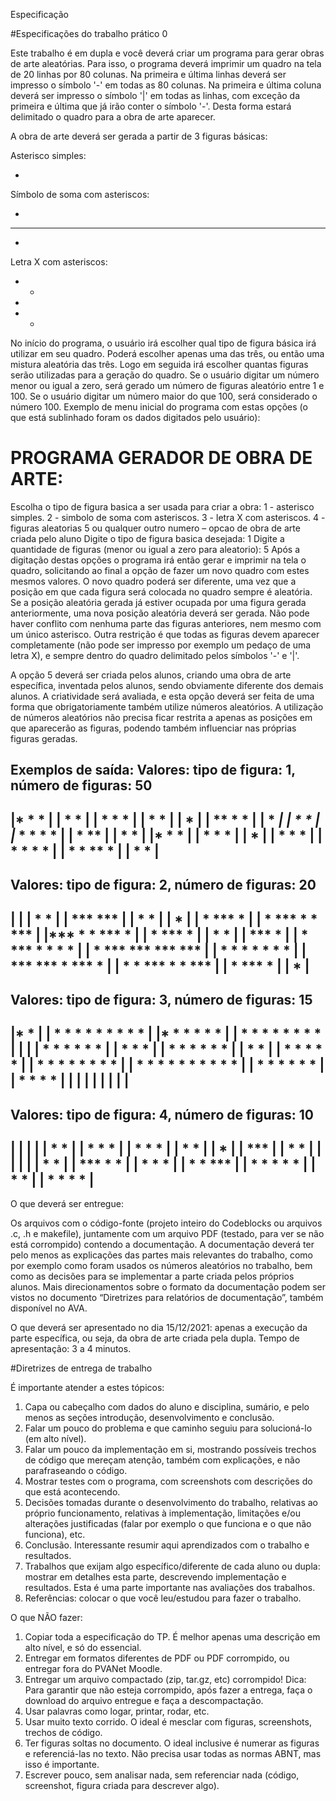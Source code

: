 Especificação


#Especificações do trabalho prático 0

Este trabalho é em dupla e você deverá criar um programa para gerar obras de arte aleatórias. Para isso, o programa deverá imprimir um quadro na tela de 20 linhas por 80 colunas. Na primeira e última linhas deverá ser impresso o símbolo '-' em todas as 80 colunas. Na primeira e última coluna deverá ser impresso o símbolo '|' em todas as linhas, com exceção da primeira e última que já irão conter o símbolo '-'. Desta forma estará delimitado o quadro para a obra de arte aparecer.

A obra de arte deverá ser gerada a partir de 3 figuras básicas:

Asterisco simples:    

*
                                                              
Símbolo de soma com asteriscos:         

 *
***
 *

Letra X com asteriscos: 

* *
 *
* *

No início do programa, o usuário irá escolher qual tipo de figura básica irá utilizar em seu quadro. Poderá escolher apenas uma das três, ou então uma mistura aleatória das três. Logo em seguida irá escolher quantas figuras serão utilizadas para a geração do quadro. Se o usuário digitar um número menor ou igual a zero, será gerado um número de figuras aleatório entre 1 e 100. Se o usuário digitar um número maior do que 100, será considerado o número 100. Exemplo de menu inicial do programa com estas opções (o que está sublinhado foram os dados digitados pelo usuário):

PROGRAMA GERADOR DE OBRA DE ARTE:
=================================
Escolha o tipo de figura basica a ser usada para criar a obra:
1 - asterisco simples.
2 - simbolo de soma com asteriscos.
3 - letra X com asteriscos.
4 - figuras aleatorias
5 ou qualquer outro numero – opcao de obra de arte criada pelo aluno
Digite o tipo de figura basica desejada: 1
Digite a quantidade de figuras (menor ou igual a zero para aleatorio): 5
Após a digitação destas opções o programa irá então gerar e imprimir na tela o quadro, solicitando ao final a opção de fazer um novo quadro com estes mesmos valores. O novo quadro poderá ser diferente, uma vez que a posição em que cada figura será colocada no quadro sempre é aleatória. Se a posição aleatória gerada já estiver ocupada por uma figura gerada anteriormente, uma nova posição aleatória deverá ser gerada. Não pode haver conflito com nenhuma parte das figuras anteriores, nem mesmo com um único asterisco. Outra restrição é que todas as figuras devem aparecer completamente (não pode ser impresso por exemplo um pedaço de uma letra X), e sempre dentro do quadro delimitado pelos símbolos '-' e '|'.

A opção 5 deverá ser criada pelos alunos, criando uma obra de arte específica, inventada pelos alunos, sendo obviamente diferente dos demais alunos. A criatividade será avaliada, e esta opção deverá ser feita de uma forma que obrigatoriamente também utilize números aleatórios. A utilização de números aleatórios não precisa ficar restrita a apenas as posições em que aparecerão as figuras, podendo também influenciar nas próprias figuras geradas.

Exemplos de saída:
Valores: tipo de figura: 1, número de figuras: 50
--------------------------------------------------------------------------------
|*   *                                                   *                     |
|           * *                                                                |
|        *     *                                                *              |
|                             *                     *                          |
|                                         *                                    |
|                **                *                                         * |
|                                                 *                           *|
|                                  *                             *             |
|*                 *            * *                                      *     |
|                                   * **                                       |
|                 *                                          *                 |
|*                                                                 *   *       |
|      *            *                       *                                  |
|                                                                    *         |
|                *           *                      *                          |
|    *               *                     *                       *           |
|       *           *          **                       *                      |
|                                                 *                       *    |
--------------------------------------------------------------------------------
Valores: tipo de figura: 2, número de figuras: 20
--------------------------------------------------------------------------------
|                                                                              |
|                                           *                  *               |
|                                          ***                ***              |
|                                           *                  *               |
|                                                     *                        |
|     *                                              ***             *         |
| *  ***                                              *  *          ***        |
|***  *                                             *   ***          *         |
| *                                                ***   *                     |
|      *                                            *                          |
|     ***      *                                                               |
|      *      ***             *              *          *   *                  |
|              *             ***            ***        *** ***                 |
|    *       *                *            * *          *   *                  |
|   ***     ***             *             ***  *                               |
|    *       *             ***          *  *  ***                              |
|                           *          ***     *                               |
|                                       *                                      |
--------------------------------------------------------------------------------


Valores: tipo de figura: 3, número de figuras: 15
--------------------------------------------------------------------------------
|* *                                                                           |
| *    * *                                 * *  * *    * *                     |
|* *    *                                   *    *      *                      |
|      * *                                 * *  * *    * *                     |
|                                                                              |
|                                  * *    * * * *                              |
|                                   *      *   *                               |
|                                  * *    * * * *                              |
|                                                                         * *  |
|                * *                                       * *             *   |
|                 *                * *                      *      * *    * *  |
|                * *     * *        *                      * *      *  * *     |
|                         *        * *                             * *  *      |
|                        * *                                           * *     |
|                                                                              |
|                                                                              |
|                                                                              |
|                                                                              |
--------------------------------------------------------------------------------


Valores: tipo de figura: 4, número de figuras: 10
--------------------------------------------------------------------------------
|                                                                              |
|                                                                              |
|               * *                                                            |
|                *                                  * *                        |
|               * *                                  *                         |
|                                                   * *                        |
|                                *                                             |
|                               ***                                            |
|                                *                    *                        |
|                                                                              |
|                                                                              |
|               *                                                      *       |
|              ***                   * *                                       |
|               *                     *                        *               |
|                                    * *                      ***              |
|     * * * *                                                  *               |
|      *   *                                                                   |
|     * * * *                                                                  |
--------------------------------------------------------------------------------


O que deverá ser entregue:

Os arquivos com o código-fonte (projeto inteiro do Codeblocks ou arquivos .c, .h e makefile), juntamente com um arquivo PDF (testado, para ver se não está corrompido) contendo a documentação. A documentação deverá ter pelo menos as explicações das partes mais relevantes do trabalho, como por exemplo como foram usados os números aleatórios no trabalho, bem como as decisões para se implementar a parte criada pelos próprios alunos. Mais direcionamentos sobre o formato da documentação podem ser vistos no documento “Diretrizes para relatórios de documentação”, também disponível no AVA.

O que deverá ser apresentado no dia 15/12/2021: apenas a execução da parte específica, ou seja, da obra de arte criada pela dupla. Tempo de apresentação: 3 a 4 minutos.

#Diretrizes de entrega de trabalho

É importante atender a estes tópicos: 

1) Capa ou cabeçalho com dados do aluno e disciplina, sumário, e pelo menos as seções introdução, desenvolvimento e conclusão.
2) Falar um pouco do problema e que caminho seguiu para solucioná-lo (em alto nível).
3) Falar um pouco da implementação em si, mostrando possíveis trechos de código que mereçam atenção, também com explicações, e não parafraseando o código.
4) Mostrar testes com o programa, com screenshots com descrições do que está acontecendo.
5) Decisões tomadas durante o desenvolvimento do trabalho, relativas ao próprio funcionamento, relativas à implementação, limitações e/ou alterações justificadas (falar por exemplo o que funciona e o que não funciona), etc.
6) Conclusão. Interessante resumir aqui aprendizados com o trabalho e resultados.
7) Trabalhos que exijam algo específico/diferente de cada aluno ou dupla: mostrar em detalhes esta parte, descrevendo implementação e resultados. Esta é uma parte importante nas avaliações dos trabalhos.
8) Referências: colocar o que você leu/estudou para fazer o trabalho. 

O que NÃO fazer:

1) Copiar toda a especificação do TP. É melhor apenas uma descrição em alto nível, e só do essencial.
2) Entregar em formatos diferentes de PDF ou PDF corrompido, ou entregar fora do PVANet Moodle.
3) Entregar um arquivo compactado (zip, tar.gz, etc) corrompido! Dica: Para garantir que não esteja corrompido, após fazer a entrega, faça o download do arquivo entregue e faça a descompactação.
4) Usar palavras como logar, printar, rodar, etc.
5) Usar muito texto corrido. O ideal é mesclar com figuras, screenshots, trechos de código.
6) Ter figuras soltas no documento. O ideal inclusive é numerar as figuras e referenciá-las no texto. Não precisa usar todas as normas ABNT, mas isso é importante.
7) Escrever pouco, sem analisar nada, sem referenciar nada (código, screenshot, figura criada para descrever algo).

